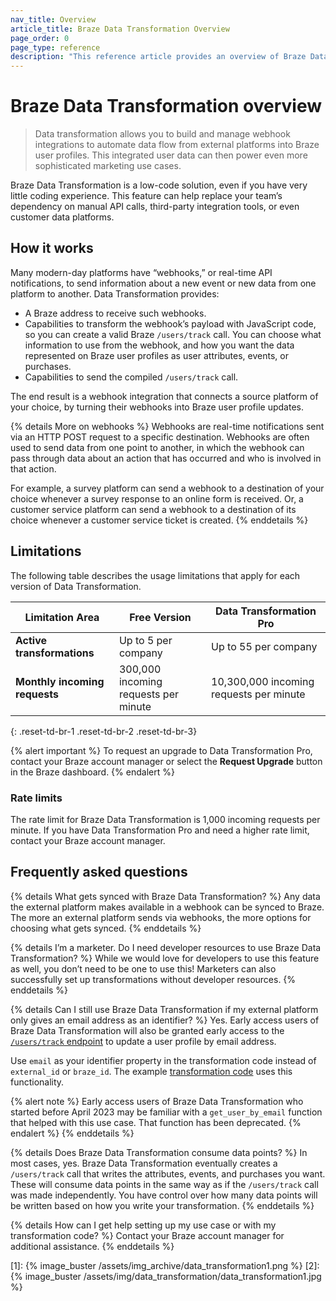 ```yaml
---
nav_title: Overview
article_title: Braze Data Transformation Overview
page_order: 0
page_type: reference
description: "This reference article provides an overview of Braze Data Transformation, frequently asked questions, and product limitations."
---
```


# Braze Data Transformation overview

> Data transformation allows you to build and manage webhook integrations to automate data flow from external platforms into Braze user profiles. This integrated user data can then power even more sophisticated marketing use cases.

Braze Data Transformation is a low-code solution, even if you have very little coding experience. This feature can help replace your team’s dependency on manual API calls, third-party integration tools, or even customer data platforms.

## How it works

Many modern-day platforms have “webhooks,” or real-time API notifications, to send information about a new event or new data from one platform to another. Data Transformation provides:

- A Braze address to receive such webhooks.
- Capabilities to transform the webhook’s payload with JavaScript code, so you can create a valid Braze `/users/track` call. You can choose what information to use from the webhook, and how you want the data represented on Braze user profiles as user attributes, events, or purchases.
- Capabilities to send the compiled `/users/track` call.

The end result is a webhook integration that connects a source platform of your choice, by turning their webhooks into Braze user profile updates.

{% details More on webhooks %}
Webhooks are real-time notifications sent via an HTTP POST request to a specific destination. Webhooks are often used to send data from one point to another, in which the webhook can pass through data about an action that has occurred and who is involved in that action.

For example, a survey platform can send a webhook to a destination of your choice whenever a survey response to an online form is received. Or, a customer service platform can send a webhook to a destination of its choice whenever a customer service ticket is created.
{% enddetails %}

## Limitations

The following table describes the usage limitations that apply for each version of Data Transformation.

| Limitation Area | Free Version | Data Transformation Pro |
|----|----|----|
| **Active transformations** | Up to 5 per company | Up to 55 per company |
| **Monthly incoming requests** | 300,000 incoming requests per minute | 10,300,000 incoming requests per minute |
{: .reset-td-br-1 .reset-td-br-2 .reset-td-br-3}

{% alert important %}
To request an upgrade to Data Transformation Pro, contact your Braze account manager or select the **Request Upgrade** button in the Braze dashboard.
{% endalert %}

### Rate limits

The rate limit for Braze Data Transformation is 1,000 incoming requests per minute. If you have Data Transformation Pro and need a higher rate limit, contact your Braze account manager.

## Frequently asked questions

{% details What gets synced with Braze Data Transformation? %}
Any data the external platform makes available in a webhook can be synced to Braze. The more an external platform sends via webhooks, the more options for choosing what gets synced.
{% enddetails %}

{% details I’m a marketer. Do I need developer resources to use Braze Data Transformation? %}
While we would love for developers to use this feature as well, you don’t need to be one to use this! Marketers can also successfully set up transformations without developer resources.
{% enddetails %}

{% details Can I still use Braze Data Transformation if my external platform only gives an email address as an identifier? %}
Yes. Early access users of Braze Data Transformation will also be granted early access to the [`/users/track` endpoint]({{site.baseurl}}/api/endpoints/user_data/post_user_track/#example-request-for-updating-a-user-profile-by-email-address) to update a user profile by email address.

Use `email` as your identifier property in the transformation code instead of `external_id` or `braze_id`. The example [transformation code](#example-transformation-code) uses this functionality.

{% alert note %}
Early access users of Braze Data Transformation who started before April 2023 may be familiar with a `get_user_by_email` function that helped with this use case. That function has been deprecated.
{% endalert %}
{% enddetails %}

{% details Does Braze Data Transformation consume data points? %}
In most cases, yes. Braze Data Transformation eventually creates a `/users/track` call that writes the attributes, events, and purchases you want. These will consume data points in the same way as if the `/users/track` call was made independently. You have control over how many data points will be written based on how you write your transformation.
{% enddetails %}

{% details How can I get help setting up my use case or with my transformation code? %}
Contact your Braze account manager for additional assistance.
{% enddetails %}

[1]: {% image_buster /assets/img_archive/data_transformation1.png %}
[2]: {% image_buster /assets/img/data_transformation/data_transformation1.jpg %}